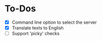 # To-Dos

- [X] Command line option to select the server
- [X] Translate texts to English
- [ ] Support 'picky' checks
